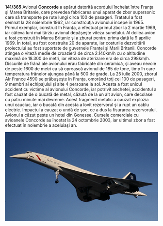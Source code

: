 **141/365** Avionul **Concorde** a apărut datorită acordului încheiat între Franţa şi Marea Britanie, care prevedea fabricarea unui aparat de zbor supersonic care să transporte pe rute lungi circa 100 de pasageri. Tratatul a fost semnat la 28 noiembrie 1962, iar constrcuţia avionului începe în 1965. Primul exemplar, construit în Franţa, a efectuat primul zbor la 2 martie 1969, iar câteva luni mai târziu avionul depăşeşte viteza sunetului. Al doilea avion a fost construit în Marea Britanie şi a zburat pentru prima dată la 9 aprilie 1969. În total, au fost construite 20 de aparate, iar costurile dezvoltării proiectului au fost suportate de guvernele Franţei şi Marii Britanii. Concorde atingea o viteză medie de croazieră de circa 2.140km/h cu o altitudine maximă de 18.300 de metri, iar viteza de aterizare era de circa 298km/h. Discurile de frână ale avionului erau fabricate din ceramică, şi aveau nevoie de peste 1600 de metri ca să oprească avionul de 185 de tone, timp în care temperatura frânelor ajungea până la 500 de grade.
La 25 iulie 2000, zborul AIr France 4590 se prăbuşeşte în Franţa, omorând toţi cei 100 de pasageri, 9 membri ai echipajului şi alte 4 persoane la sol. Acesta a fost unicul accident cu victime al avionului Concorde, iar potrivit anchetei, accidentul a fost cauzat de o bucată de metal, căzută de la un alt avion, care decolase cu patru minute mai devreme. Acest fragment metalic a cauzat explozia unui cauciuc, iar o bucată din acesta a lovit rezervorul şi a rupt un cablu electric. Impactul a cauzat o undă de şoc, ce a dus la fisurarea rezervorului. Avionul a căzut peste un hotel din Gonesse. Cursele comerciale cu avioanele Concorde au încetat la 24 octombrie 2003, iar ultimul zbor a fost efectuat în noiembrie a aceluiaşi an.

![Concorde](image-1.png)
